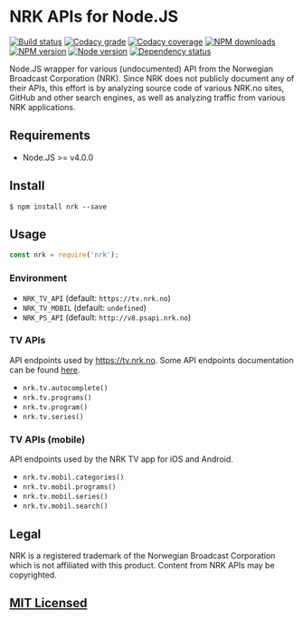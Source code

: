 # NRK APIs for Node.JS

[![Build status](https://img.shields.io/wercker/ci/55f0586d21e2917016104fd1.svg "Build status")](https://app.wercker.com/project/bykey/7235be533901a41e049d3bdc727ea66b)
[![Codacy grade](https://img.shields.io/codacy/grade/df020582dccc4158af9a4c6f702dc8e2.svg "Codacy grade")](https://www.codacy.com/app/starefossen/node-nrk)
[![Codacy coverage](https://img.shields.io/codacy/coverage/df020582dccc4158af9a4c6f702dc8e2.svg "Codacy coverage")](https://www.codacy.com/app/starefossen/node-nrk)
[![NPM downloads](https://img.shields.io/npm/dm/nrk.svg "NPM downloads")](https://www.npmjs.com/package/nrk)
[![NPM version](https://img.shields.io/npm/v/nrk.svg "NPM version")](https://www.npmjs.com/package/nrk)
[![Node version](https://img.shields.io/node/v/nrk.svg "Node version")](https://www.npmjs.com/package/nrk)
[![Dependency status](https://img.shields.io/david/Starefossen/node-nrk.svg "Dependency status")](https://david-dm.org/Starefossen/node-nrk)

Node.JS wrapper for various (undocumented) API from the Norwegian Broadcast
Corporation (NRK). Since NRK does not publicly document any of their APIs, this
effort is by analyzing source code of various NRK.no sites, GitHub and other
search engines, as well as analyzing traffic from various NRK applications.

## Requirements

* Node.JS >= v4.0.0

## Install

```
$ npm install nrk --save
```

## Usage

```js
const nrk = require('nrk');
```

### Environment

* `NRK_TV_API` (default: `https://tv.nrk.no`)
* `NRK_TV_MOBIL` (default: `undefined`)
* `NRK_PS_API` (default: `http://v8.psapi.nrk.no`)

### TV APIs

API endpoints used by https://tv.nrk.no. Some API endpoints documentation can be
found [here](http://v8.psapi.nrk.no/Help).

* `nrk.tv.autocomplete()`
* `nrk.tv.programs()`
* `nrk.tv.program()`
* `nrk.tv.series()`

### TV APIs (mobile)

API endpoints used by the NRK TV app for iOS and Android.

* `nrk.tv.mobil.categories()`
* `nrk.tv.mobil.programs()`
* `nrk.tv.mobil.series()`
* `nrk.tv.mobil.search()`

## Legal

NRK is a registered trademark of the Norwegian Broadcast Corporation which is
not affiliated with this product. Content from NRK APIs may be copyrighted.

## [MIT Licensed](https://github.com/Starefossen/node-nrk/blob/master/LICENSE)
